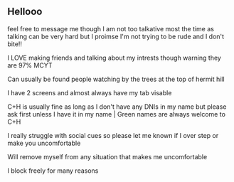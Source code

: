 ## Hellooo
feel free to message me though I am not too talkative most the time as talking can be very hard but I proimse I'm not trying to be rude and I don't bite!!

I LOVE making friends and talking about my intrests though warning they are 97% MCYT

Can usually be found people watching by the trees at the top of hermit hill

I have 2 screens and almost always have my tab visable

C+H is usually fine as long as I don't have any DNIs in my name but please ask first unless I have it in my name | Green names are always welcome to C+H

I really struggle with social cues so please let me known if I over step or make you uncomfortable

Will remove myself from any situation that makes me uncomfortable

I block freely for many reasons
